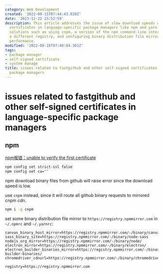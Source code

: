 ```yaml
---
category: Web Development
created: '2022-08-15T07:44:43.828Z'
date: '2023-12-22 23:52:59'
description: This article addresses the issue of slow download speeds caused by self-signed
  certificates in language-specific package managers like npm and yarn. It proposes
  solutions such as using cnpm, a version of the npm command-line interface that uses
  a different registry, and configuring binary distribution file mirrors to improve
  performance.
modified: '2022-08-18T07:40:04.301Z'
tags:
- package manager
- self-signed certificate
- system manage
title: issues related to fastgithub and other self-signed certificates in language-specific
  package managers
---
```


# issues related to fastgithub and other self-signed certificates in language-specific package managers

## npm

[npm报错：unable to verify the first certificate](https://blog.csdn.net/fclwd/article/details/79894251)

```bash
npm config set strict-ssl false
npm config set ca=""
```

npm download binary files from github will raise error since the download speed is low.

use `cnpm` instead, since it will route all github binary requests to mirrored cnpm cdn.
```bash
npm i -g cnpm
```

set some binary distribution file mirror to `https://registry.npmmirror.com` in `~/.npmrc` and `~/.yarnrc`:
```config
canvas_binary_host_mirror=https://registry.npmmirror.com/-/binary/canvas/
sass_binary_site=https://registry.npmmirror.com/-/binary/node-sass
nodejs_org_mirror=https://registry.npmmirror.com/-/binary/node/
electron_mirror=https://registry.npmmirror.com/-/binary/electron/
electron_builder_binaries_mirror=https://registry.npmmirror.com/-/binary/electron-builder-binaries/
chromedriver_cdnurl=https://registry.npmmirror.com/-/binary/chromedriver/

registry=https://registry.npmmirror.com

```
